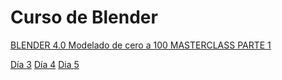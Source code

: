 # Curso de Blender

[BLENDER 4.0 Modelado de cero a 100 MASTERCLASS PARTE 1](https://youtu.be/N_HrarfJuRg?si=TROVRQHJ3OPn-l-_)

[Día 3](https://youtu.be/N_HrarfJuRg?si=jfXI2CNzUkpEQ0cY&t=6634)
[Día 4](https://youtu.be/N_HrarfJuRg?si=3hSC3hG33svk95tS&t=7285)
[Dia 5](https://youtu.be/N_HrarfJuRg?si=IhzZCdV0cOWabbrj&t=7721)